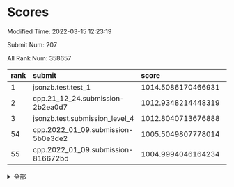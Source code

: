 # Scores

Modified Time: 2022-03-15 12:23:19

Submit Num: 207

All Rank Num: 358657

| rank |               submit               |       score        |       sigma        | pk_num |
| :--- | :--------------------------------- | :----------------- | :----------------- | :----- |
| 1    | jsonzb.test.test_1                 | 1014.5086170466931 | 0.8198338792421598 | 6930   |
| 2    | cpp.21_12_24.submission-2b2ea0d7   | 1012.9348214448319 | 0.8032147981873436 | 6934   |
| 3    | jsonzb.test.submission_level_4     | 1012.8040713676888 | 0.7860054156068711 | 6935   |
| 54   | cpp.2022_01_09.submission-5b0e3de2 | 1005.5049807778014 | 0.7143191921316846 | 6932   |
| 55   | cpp.2022_01_09.submission-816672bd | 1004.9994046164234 | 0.7167455542620823 | 6927   |


<details>
<summary>全部</summary>

| rank |                 submit                 |       score        |       sigma        | pk_num |
| :--- | :------------------------------------- | :----------------- | :----------------- | :----- |
| 1    | jsonzb.test.test_1                     | 1014.5086170466931 | 0.8198338792421598 | 6930   |
| 2    | cpp.21_12_24.submission-2b2ea0d7       | 1012.9348214448319 | 0.8032147981873436 | 6934   |
| 3    | jsonzb.test.submission_level_4         | 1012.8040713676888 | 0.7860054156068711 | 6935   |
| 4    | gobigger.level_3.submission_level_3_31 | 1011.8371287381531 | 0.751443926494627  | 6930   |
| 5    | gobigger.level_3.submission_level_3_35 | 1011.2088336729598 | 0.774697191286477  | 6933   |
| 6    | gobigger.level_3.submission_level_3_1  | 1011.1984288196672 | 0.7575150567807015 | 6930   |
| 7    | gobigger.level_3.submission_level_3_49 | 1011.1704739471558 | 0.7633922216727769 | 6929   |
| 8    | gobigger.level_3.submission_level_3_43 | 1011.1084827993571 | 0.7696820693270355 | 6922   |
| 9    | gobigger.level_3.submission_level_3_4  | 1011.0599963781871 | 0.7744631068292486 | 6930   |
| 10   | gobigger.level_3.submission_level_3_17 | 1011.0415371719916 | 0.7721079766285027 | 6929   |
| 11   | gobigger.level_3.submission_level_3_45 | 1010.9516171356311 | 0.7856411451123462 | 6932   |
| 12   | gobigger.level_3.submission_level_3_20 | 1010.9113074552259 | 0.7628790370367085 | 6933   |
| 13   | gobigger.level_3.submission_level_3_18 | 1010.7730112621402 | 0.7805229293256344 | 6933   |
| 14   | gobigger.level_3.submission_level_3_16 | 1010.7711154191683 | 0.7550453042058697 | 6930   |
| 15   | gobigger.level_3.submission_level_3_12 | 1010.6861922623787 | 0.7623809419545381 | 6934   |
| 16   | gobigger.level_3.submission_level_3_38 | 1010.6850887792474 | 0.775708390889876  | 6932   |
| 17   | gobigger.level_3.submission_level_3_10 | 1010.6637541135516 | 0.7471248735578918 | 6929   |
| 18   | gobigger.level_3.submission_level_3_22 | 1010.5425737287437 | 0.7631668949926153 | 6931   |
| 19   | gobigger.level_3.submission_level_3_6  | 1010.5274536484272 | 0.773921187067058  | 6932   |
| 20   | gobigger.level_3.submission_level_3_33 | 1010.5099647607296 | 0.7515373824658929 | 6927   |
| 21   | gobigger.level_3.submission_level_3_13 | 1010.4999235762576 | 0.7452736931077575 | 6930   |
| 22   | gobigger.level_3.submission_level_3_39 | 1010.4376245256868 | 0.76728947310481   | 6935   |
| 23   | gobigger.level_3.submission_level_3_11 | 1010.3952063779091 | 0.7441908141003553 | 6931   |
| 24   | gobigger.level_3.submission_level_3_47 | 1010.3615800678854 | 0.7554563984626941 | 6935   |
| 25   | gobigger.level_3.submission_level_3_24 | 1010.3427344898964 | 0.7681630923958489 | 6931   |
| 26   | gobigger.level_3.submission_level_3_15 | 1010.2857837281125 | 0.7569884014112617 | 6930   |
| 27   | gobigger.level_3.submission_level_3_36 | 1010.2583906692394 | 0.7609196634947419 | 6930   |
| 28   | gobigger.level_3.submission_level_3_5  | 1010.1348416897839 | 0.7672159429704072 | 6930   |
| 29   | gobigger.level_3.submission_level_3_40 | 1010.1284850619309 | 0.7643829292658009 | 6930   |
| 30   | gobigger.level_3.submission_level_3_8  | 1010.0956165631864 | 0.7679816494700602 | 6940   |
| 31   | gobigger.level_3.submission_level_3_14 | 1010.0670722929706 | 0.7482586181004393 | 6930   |
| 32   | gobigger.level_3.submission_level_3_9  | 1010.065290408048  | 0.7637057918575041 | 6931   |
| 33   | gobigger.level_3.submission_level_3_27 | 1009.9958110925268 | 0.7687932600523237 | 6932   |
| 34   | gobigger.level_3.submission_level_3_29 | 1009.904250688895  | 0.7378525341283904 | 6928   |
| 35   | gobigger.level_3.submission_level_3_2  | 1009.9040659562911 | 0.751646418177565  | 6932   |
| 36   | gobigger.level_3.submission_level_3_26 | 1009.8006395166293 | 0.7565853953836379 | 6932   |
| 37   | gobigger.level_3.submission_level_3_48 | 1009.7990272512991 | 0.7664646883739837 | 6936   |
| 38   | gobigger.level_3.submission_level_3_37 | 1009.7206772861226 | 0.7559120548128665 | 6930   |
| 39   | gobigger.level_3.submission_level_3_46 | 1009.6915361567779 | 0.7711738467609919 | 6931   |
| 40   | gobigger.level_3.submission_level_3_23 | 1009.564320649369  | 0.7428016154472694 | 6929   |
| 41   | gobigger.level_3.submission_level_3_3  | 1009.5189376776633 | 0.7495259281606917 | 6929   |
| 42   | gobigger.level_3.submission_level_3_42 | 1009.450976946025  | 0.7608416300390373 | 6931   |
| 43   | gobigger.level_3.submission_level_3_28 | 1009.3219303601312 | 0.7646467562876352 | 6930   |
| 44   | gobigger.level_3.submission_level_3_30 | 1009.299748869175  | 0.7495918853150768 | 6932   |
| 45   | gobigger.level_3.submission_level_3_25 | 1009.2798177130713 | 0.7415693413252583 | 6934   |
| 46   | gobigger.level_3.submission_level_3_44 | 1009.2779151698016 | 0.768321405492077  | 6925   |
| 47   | gobigger.level_3.submission_level_3_41 | 1009.2498974386777 | 0.7367237197634324 | 6930   |
| 48   | gobigger.level_3.submission_level_3_21 | 1008.848107579961  | 0.7596304529439977 | 6933   |
| 49   | gobigger.level_3.submission_level_3_19 | 1008.8020065348393 | 0.7417647111361634 | 6931   |
| 50   | gobigger.level_3.submission_level_3_7  | 1008.7622763523549 | 0.732623206321882  | 6927   |
| 51   | gobigger.level_3.submission_level_3_32 | 1008.5227307269325 | 0.7584180820480166 | 6930   |
| 52   | gobigger.level_3.submission_level_3_34 | 1008.4996870980597 | 0.7704324849319931 | 6928   |
| 53   | gobigger.level_3.submission_level_3_0  | 1007.7171687971382 | 0.7328502237008208 | 6931   |
| 54   | cpp.2022_01_09.submission-5b0e3de2     | 1005.5049807778014 | 0.7143191921316846 | 6932   |
| 55   | cpp.2022_01_09.submission-816672bd     | 1004.9994046164234 | 0.7167455542620823 | 6927   |
| 56   | gobigger.level_1.submission_level_1_7  | 1004.5983789944147 | 0.7226236008086389 | 6931   |
| 57   | gobigger.level_1.submission_level_1_27 | 1004.2220283145881 | 0.7223204136946287 | 6927   |
| 58   | gobigger.level_1.submission_level_1_4  | 1004.1750517282801 | 0.7083244857029034 | 6931   |
| 59   | gobigger.level_1.submission_level_1_35 | 1004.1663432152938 | 0.7282279880872286 | 6930   |
| 60   | gobigger.level_1.submission_level_1_17 | 1004.0262957081771 | 0.7250939542863063 | 6933   |
| 61   | gobigger.level_1.submission_level_1_19 | 1004.0213205816945 | 0.7246121475199566 | 6927   |
| 62   | gobigger.level_1.submission_level_1_32 | 1003.9456551891099 | 0.7197868540251533 | 6928   |
| 63   | gobigger.level_1.submission_level_1_1  | 1003.8715863360007 | 0.7164388933312145 | 6929   |
| 64   | gobigger.level_1.submission_level_1_37 | 1003.7416218490517 | 0.7227268653339324 | 6932   |
| 65   | gobigger.level_1.submission_level_1_14 | 1003.6839325485585 | 0.7172524928739497 | 6932   |
| 66   | gobigger.level_1.submission_level_1_9  | 1003.6356870689814 | 0.713547101433441  | 6935   |
| 67   | gobigger.level_1.submission_level_1_11 | 1003.617166231843  | 0.709072639655879  | 6929   |
| 68   | gobigger.level_1.submission_level_1_26 | 1003.5991156992084 | 0.6992767025843306 | 6928   |
| 69   | gobigger.level_1.submission_level_1_34 | 1003.5989408604279 | 0.7225640245818422 | 6931   |
| 70   | gobigger.level_1.submission_level_1_47 | 1003.5919245547052 | 0.7146243252294154 | 6934   |
| 71   | gobigger.level_1.submission_level_1_15 | 1003.5574953584884 | 0.7127235055580305 | 6930   |
| 72   | gobigger.level_1.submission_level_1_13 | 1003.5188062917364 | 0.7149942556421907 | 6934   |
| 73   | gobigger.level_1.submission_level_1_21 | 1003.4519006840555 | 0.7151879582338381 | 6928   |
| 74   | gobigger.level_1.submission_level_1_5  | 1003.4253933124904 | 0.710176130319083  | 6927   |
| 75   | gobigger.level_1.submission_level_1_42 | 1003.416333018123  | 0.7168303055270557 | 6924   |
| 76   | gobigger.level_1.submission_level_1_43 | 1003.4011098885451 | 0.7164449738949129 | 6933   |
| 77   | gobigger.level_1.submission_level_1_2  | 1003.3591222473422 | 0.7172626372976665 | 6937   |
| 78   | gobigger.level_1.submission_level_1_24 | 1003.3286893309477 | 0.7170957043667352 | 6924   |
| 79   | gobigger.level_1.submission_level_1_16 | 1003.2875113104036 | 0.7080191978191729 | 6933   |
| 80   | gobigger.level_1.submission_level_1_40 | 1003.2693348173616 | 0.7078258195630266 | 6929   |
| 81   | gobigger.level_1.submission_level_1_39 | 1003.2620015056493 | 0.7235975404042194 | 6930   |
| 82   | gobigger.level_1.submission_level_1_20 | 1003.2579703486476 | 0.7080643466541118 | 6928   |
| 83   | gobigger.level_1.submission_level_1_41 | 1003.1949676873878 | 0.7259145414307375 | 6927   |
| 84   | gobigger.level_1.submission_level_1_48 | 1003.184160898652  | 0.7086834481017278 | 6929   |
| 85   | gobigger.level_1.submission_level_1_45 | 1003.160710069236  | 0.7121664238586979 | 6933   |
| 86   | gobigger.level_1.submission_level_1_18 | 1003.1529771939886 | 0.7177658714258953 | 6939   |
| 87   | gobigger.level_1.submission_level_1_29 | 1002.8896050583427 | 0.7149912609698557 | 6930   |
| 88   | gobigger.level_1.submission_level_1_49 | 1002.8223233477913 | 0.7106516361449611 | 6930   |
| 89   | gobigger.level_1.submission_level_1_22 | 1002.8073695093183 | 0.7131161141430568 | 6930   |
| 90   | gobigger.level_1.submission_level_1_10 | 1002.751905587749  | 0.7168304669585719 | 6937   |
| 91   | gobigger.level_1.submission_level_1_31 | 1002.7295874468557 | 0.708444622199043  | 6930   |
| 92   | gobigger.level_1.submission_level_1_46 | 1002.6782143520893 | 0.7138520579633457 | 6932   |
| 93   | gobigger.level_1.submission_level_1_12 | 1002.6763345205214 | 0.7039467125968549 | 6925   |
| 94   | gobigger.level_1.submission_level_1_8  | 1002.6181697981725 | 0.7082066910922591 | 6928   |
| 95   | gobigger.level_1.submission_level_1_44 | 1002.5486526885705 | 0.71056417591204   | 6931   |
| 96   | gobigger.level_1.submission_level_1_36 | 1002.5448738345553 | 0.722444812522835  | 6935   |
| 97   | gobigger.level_1.submission_level_1_28 | 1002.4685141997804 | 0.7052602316565904 | 6932   |
| 98   | gobigger.level_1.submission_level_1_23 | 1002.4583775045479 | 0.7057661143073989 | 6930   |
| 99   | gobigger.level_1.submission_level_1_25 | 1002.3917171273363 | 0.713808876162328  | 6929   |
| 100  | gobigger.level_1.submission_level_1_33 | 1002.3579900823773 | 0.7078395743761368 | 6937   |
| 101  | gobigger.level_1.submission_level_1_38 | 1002.316759878066  | 0.7125008653027541 | 6928   |
| 102  | gobigger.level_1.submission_level_1_0  | 1002.3164469248758 | 0.7141909694343586 | 6935   |
| 103  | gobigger.level_1.submission_level_1_30 | 1002.2524402083772 | 0.715547268794878  | 6933   |
| 104  | gobigger.level_1.submission_level_1_6  | 1002.2408307913811 | 0.714174251344036  | 6935   |
| 105  | gobigger.level_1.submission_level_1_3  | 1002.0351164539667 | 0.7095617718340271 | 6932   |
| 106  | gobigger.random.submission_random_19   | 997.4645355386155  | 0.71514762018371   | 6929   |
| 107  | gobigger.random.submission_random_23   | 997.356859969239   | 0.698943884259205  | 6925   |
| 108  | gobigger.random.submission_random_48   | 997.2393121277496  | 0.7121480136783244 | 6933   |
| 109  | gobigger.random.submission_random_39   | 997.1454376577743  | 0.7044980155686461 | 6925   |
| 110  | gobigger.random.submission_random_25   | 996.9114817735132  | 0.7112269611115076 | 6927   |
| 111  | gobigger.random.submission_random_4    | 996.9042951383104  | 0.6962349098871085 | 6927   |
| 112  | gobigger.random.submission_random_13   | 996.8344564978785  | 0.7018242708029693 | 6933   |
| 113  | gobigger.random.submission_random_22   | 996.8203749687618  | 0.702772176254599  | 6928   |
| 114  | gobigger.random.submission_random_9    | 996.775078098876   | 0.7144258291859206 | 6927   |
| 115  | gobigger.random.submission_random_20   | 996.6503880812885  | 0.7068010378377583 | 6931   |
| 116  | gobigger.random.submission_random_29   | 996.6406431262203  | 0.702858974505306  | 6932   |
| 117  | gobigger.random.submission_random_36   | 996.6233766351297  | 0.7117051653640125 | 6932   |
| 118  | gobigger.random.submission_random_33   | 996.5925658291903  | 0.6999173405080106 | 6928   |
| 119  | gobigger.random.submission_random_17   | 996.216984249328   | 0.7021775281965789 | 6929   |
| 120  | gobigger.random.submission_random_21   | 996.2085054004799  | 0.7127621607563474 | 6926   |
| 121  | gobigger.random.submission_random_30   | 996.1695133179749  | 0.7293728232007181 | 6932   |
| 122  | gobigger.random.submission_random_42   | 996.1624679215088  | 0.7143867230032661 | 6933   |
| 123  | gobigger.random.submission_random_45   | 996.0256658854213  | 0.717646375748483  | 6931   |
| 124  | gobigger.random.submission_random_0    | 995.9438632054511  | 0.7029985009771904 | 6932   |
| 125  | gobigger.random.submission_random_7    | 995.9205706426749  | 0.7280478525085169 | 6936   |
| 126  | gobigger.random.submission_random_47   | 995.9200992390212  | 0.7124341978382043 | 6932   |
| 127  | gobigger.random.submission_random_15   | 995.919722604365   | 0.7264526876617141 | 6931   |
| 128  | gobigger.random.submission_random_16   | 995.8821796097668  | 0.7192414229602441 | 6927   |
| 129  | gobigger.random.submission_random_27   | 995.8602559417443  | 0.7078553986446962 | 6934   |
| 130  | gobigger.random.submission_random_10   | 995.8536949747607  | 0.71963753352822   | 6928   |
| 131  | gobigger.random.submission_random_6    | 995.8134004683919  | 0.7019398478039204 | 6931   |
| 132  | gobigger.random.submission_random_3    | 995.7419640304203  | 0.6920556206030299 | 6933   |
| 133  | gobigger.random.submission_random_43   | 995.706090687372   | 0.7172127651514186 | 6935   |
| 134  | gobigger.random.submission_random_18   | 995.7009916495746  | 0.7204294239084531 | 6935   |
| 135  | gobigger.random.submission_random_34   | 995.6679586760553  | 0.7144424579985392 | 6931   |
| 136  | gobigger.random.submission_random_41   | 995.6578123617162  | 0.7036877105955252 | 6928   |
| 137  | gobigger.random.submission_random_5    | 995.6520404247952  | 0.7274190920711019 | 6928   |
| 138  | gobigger.random.submission_random_31   | 995.6087966996635  | 0.708295686817934  | 6927   |
| 139  | gobigger.random.submission_random_12   | 995.5961548972539  | 0.7203353690928697 | 6928   |
| 140  | gobigger.random.submission_random_49   | 995.5878850951593  | 0.7027772743329135 | 6927   |
| 141  | gobigger.random.submission_random_37   | 995.5594587306651  | 0.7004269901647517 | 6929   |
| 142  | gobigger.random.submission_random_24   | 995.5563182383084  | 0.7113664201769855 | 6933   |
| 143  | gobigger.random.submission_random_28   | 995.5045980795476  | 0.7165035649435431 | 6928   |
| 144  | gobigger.random.submission_random_32   | 995.4547644093191  | 0.731812165623266  | 6937   |
| 145  | gobigger.random.submission_random_26   | 995.4517551760831  | 0.7129237003502585 | 6925   |
| 146  | gobigger.random.submission_random_35   | 995.4161723941518  | 0.7030626632584449 | 6927   |
| 147  | gobigger.random.submission_random_44   | 995.3006396707284  | 0.7271224203430141 | 6937   |
| 148  | gobigger.random.submission_random_8    | 995.1492170099224  | 0.7065484919998084 | 6930   |
| 149  | gobigger.random.submission_random_38   | 995.1096173178688  | 0.7225432545487617 | 6929   |
| 150  | gobigger.random.submission_random_14   | 995.1048290232084  | 0.7066035463846778 | 6931   |
| 151  | gobigger.random.submission_random_11   | 995.1017591547045  | 0.7076751027825244 | 6931   |
| 152  | gobigger.random.submission_random_2    | 995.1016035063285  | 0.7045651930061438 | 6929   |
| 153  | gobigger.random.submission_random_46   | 995.0921377479465  | 0.7143466713868979 | 6930   |
| 154  | gobigger.random.submission_random_40   | 994.8392069728989  | 0.7154811739197691 | 6929   |
| 155  | gobigger.level_2.submission_level_2_49 | 994.5003739446794  | 0.7417596303971009 | 6933   |
| 156  | gobigger.random.submission_random_1    | 994.4368790146705  | 0.7145515205412479 | 6934   |
| 157  | gobigger.level_2.submission_level_2_41 | 993.9486274604424  | 0.7349916681166798 | 6934   |
| 158  | gobigger.level_2.submission_level_2_33 | 993.8655080017162  | 0.7268215339416048 | 6928   |
| 159  | gobigger.level_2.submission_level_2_10 | 993.5486285157708  | 0.729718399401425  | 6930   |
| 160  | gobigger.level_2.submission_level_2_46 | 993.2090512064656  | 0.7329264918856202 | 6925   |
| 161  | gobigger.level_2.submission_level_2_44 | 993.0738309627017  | 0.7336910382426102 | 6936   |
| 162  | gobigger.level_2.submission_level_2_23 | 993.0721457523482  | 0.7386695376235269 | 6931   |
| 163  | gobigger.level_2.submission_level_2_34 | 993.0088597392139  | 0.7611987761003786 | 6937   |
| 164  | gobigger.level_2.submission_level_2_42 | 993.0050975488518  | 0.7639385579508868 | 6932   |
| 165  | gobigger.level_2.submission_level_2_19 | 992.9840557197427  | 0.7421906568600323 | 6928   |
| 166  | gobigger.level_2.submission_level_2_30 | 992.9576231934242  | 0.7411504562850854 | 6933   |
| 167  | gobigger.level_2.submission_level_2_47 | 992.9466432238287  | 0.7383114188231217 | 6933   |
| 168  | gobigger.level_2.submission_level_2_27 | 992.752727904884   | 0.7350778123069701 | 6931   |
| 169  | gobigger.level_2.submission_level_2_2  | 992.7384127557616  | 0.7370831852980202 | 6929   |
| 170  | gobigger.level_2.submission_level_2_6  | 992.664481168118   | 0.742600824278893  | 6923   |
| 171  | gobigger.level_2.submission_level_2_22 | 992.6265620205074  | 0.7347618566738536 | 6934   |
| 172  | gobigger.level_2.submission_level_2_36 | 992.562421813221   | 0.7377273346381412 | 6931   |
| 173  | gobigger.level_2.submission_level_2_28 | 992.5501986978591  | 0.7608071553932503 | 6930   |
| 174  | gobigger.level_2.submission_level_2_25 | 992.3865027509654  | 0.7603036710891834 | 6928   |
| 175  | gobigger.level_2.submission_level_2_40 | 992.297832796032   | 0.746431532713955  | 6930   |
| 176  | gobigger.level_2.submission_level_2_35 | 992.2146929960609  | 0.7548190617348065 | 6925   |
| 177  | gobigger.level_2.submission_level_2_43 | 992.1847376865151  | 0.7538007294354476 | 6932   |
| 178  | gobigger.level_2.submission_level_2_31 | 992.1100432946772  | 0.7408707297888597 | 6929   |
| 179  | gobigger.level_2.submission_level_2_7  | 992.0015183687506  | 0.7527835006162571 | 6932   |
| 180  | gobigger.level_2.submission_level_2_45 | 991.9982032111818  | 0.760982786962804  | 6930   |
| 181  | gobigger.level_2.submission_level_2_39 | 991.9687675702107  | 0.7465851978925756 | 6927   |
| 182  | gobigger.level_2.submission_level_2_20 | 991.9686134461151  | 0.7348701231588673 | 6935   |
| 183  | gobigger.level_2.submission_level_2_16 | 991.9639757691366  | 0.7535831993784595 | 6928   |
| 184  | gobigger.level_2.submission_level_2_26 | 991.9500769699845  | 0.7283562111363775 | 6930   |
| 185  | gobigger.level_2.submission_level_2_15 | 991.9135029420589  | 0.7407647369072672 | 6923   |
| 186  | gobigger.level_2.submission_level_2_29 | 991.7561124895429  | 0.7552580475064409 | 6931   |
| 187  | gobigger.level_2.submission_level_2_38 | 991.7439247946182  | 0.7474194808554931 | 6933   |
| 188  | gobigger.level_2.submission_level_2_14 | 991.731848076799   | 0.7547123326497736 | 6935   |
| 189  | gobigger.level_2.submission_level_2_11 | 991.7126727253828  | 0.7346130027861846 | 6923   |
| 190  | gobigger.level_2.submission_level_2_5  | 991.6779811416666  | 0.7599915431132425 | 6929   |
| 191  | gobigger.level_2.submission_level_2_13 | 991.6742233887579  | 0.7552860696537842 | 6929   |
| 192  | gobigger.level_2.submission_level_2_12 | 991.5423071910033  | 0.7535020202357232 | 6931   |
| 193  | gobigger.level_2.submission_level_2_1  | 991.5298344319501  | 0.766740672709607  | 6934   |
| 194  | gobigger.level_2.submission_level_2_32 | 991.5149862340401  | 0.764514764523708  | 6930   |
| 195  | gobigger.level_2.submission_level_2_9  | 991.5130138449945  | 0.7558832305768527 | 6927   |
| 196  | gobigger.level_2.submission_level_2_17 | 991.4992709516832  | 0.7543673629413138 | 6928   |
| 197  | gobigger.level_2.submission_level_2_48 | 991.495704934994   | 0.7410288347386056 | 6930   |
| 198  | gobigger.level_2.submission_level_2_8  | 991.4719036816206  | 0.7409058282778752 | 6928   |
| 199  | gobigger.level_2.submission_level_2_0  | 991.3671627581641  | 0.743849701848735  | 6933   |
| 200  | gobigger.level_2.submission_level_2_4  | 991.121425147685   | 0.7350456217927087 | 6929   |
| 201  | gobigger.level_2.submission_level_2_21 | 991.0916298290106  | 0.7638474043185727 | 6931   |
| 202  | gobigger.level_2.submission_level_2_24 | 990.8428587743614  | 0.7683113271779648 | 6930   |
| 203  | gobigger.level_2.submission_level_2_3  | 990.7424305015692  | 0.7530283891228007 | 6931   |
| 204  | gobigger.level_2.submission_level_2_37 | 990.2817202571316  | 0.7817992516273923 | 6930   |
| 205  | gobigger.level_2.submission_level_2_18 | 989.8138107894765  | 0.770428573121672  | 6935   |
| 206  | gobigger.none.submission_none_0        | 977.8983141792846  | 1.3155632273971858 | 6933   |
| 207  | gobigger.none.submission_none_1        | 974.7497695353147  | 1.5594237771168467 | 6935   |

</details>